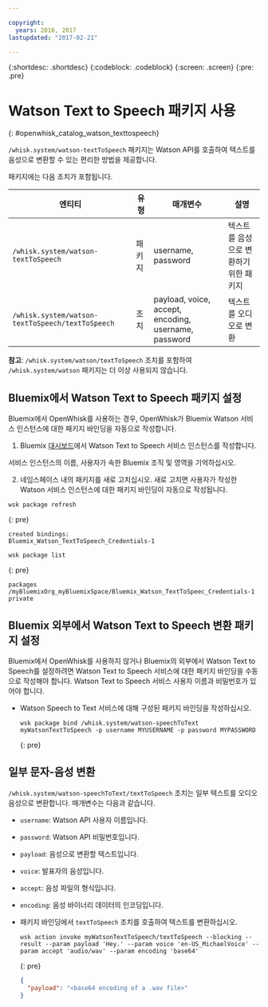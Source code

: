 ```yaml
---

copyright:
  years: 2016, 2017
lastupdated: "2017-02-21"

---
```


{:shortdesc: .shortdesc}
{:codeblock: .codeblock}
{:screen: .screen}
{:pre: .pre}

# Watson Text to Speech 패키지 사용
{: #openwhisk_catalog_watson_texttospeech}

`/whisk.system/watson-textToSpeech` 패키지는 Watson API를 호출하여 텍스트를 음성으로 변환할 수 있는 편리한 방법을 제공합니다.

패키지에는 다음 조치가 포함됩니다.

| 엔티티 | 유형 | 매개변수 | 설명 |
| --- | --- | --- | --- |
| `/whisk.system/watson-textToSpeech` | 패키지 | username, password | 텍스트를 음성으로 변환하기 위한 패키지 |
| `/whisk.system/watson-textToSpeech/textToSpeech` | 조치 | payload, voice, accept, encoding, username, password | 텍스트를 오디오로 변환 |

**참고**: `/whisk.system/watson/textToSpeech` 조치를 포함하여 `/whisk.system/watson` 패키지는 더 이상 사용되지 않습니다. 

## Bluemix에서 Watson Text to Speech 패키지 설정

Bluemix에서 OpenWhisk를 사용하는 경우, OpenWhisk가 Bluemix Watson 서비스 인스턴스에 대한 패키지 바인딩을 자동으로 작성합니다.

1. Bluemix [대시보드](http://console.ng.Bluemix.net)에서 Watson Text to Speech 서비스 인스턴스를 작성합니다.
  
  서비스 인스턴스의 이름, 사용자가 속한 Bluemix 조직 및 영역을 기억하십시오.
  
2. 네임스페이스 내의 패키지를 새로 고치십시오. 새로 고치면 사용자가 작성한 Watson 서비스 인스턴스에 대한 패키지 바인딩이 자동으로 작성됩니다.
  
  ```
  wsk package refresh
  ```
  {: pre}
  ```
  created bindings:
  Bluemix_Watson_TextToSpeech_Credentials-1
  ```
  ```
  wsk package list
  ```
  {: pre}
  ```
  packages
  /myBluemixOrg_myBluemixSpace/Bluemix_Watson_TextToSpeec_Credentials-1 private
  ```
  
  
## Bluemix 외부에서 Watson Text to Speech 변환 패키지 설정

Bluemix에서 OpenWhisk를 사용하지 않거나 Bluemix의 외부에서 Watson Text to Speech를 설정하려면 Watson Text to Speech 서비스에 대한 패키지 바인딩을 수동으로 작성해야 합니다. Watson Text to Speech 서비스 사용자 이름과 비밀번호가 있어야 합니다.

- Watson Speech to Text 서비스에 대해 구성된 패키지 바인딩을 작성하십시오. 
  
  ```
  wsk package bind /whisk.system/watson-speechToText myWatsonTextToSpeech -p username MYUSERNAME -p password MYPASSWORD
  ```
  {: pre}
  

## 일부 문자-음성 변환

`/whisk.system/watson-speechToText/textToSpeech` 조치는 일부 텍스트를 오디오 음성으로 변환합니다. 매개변수는 다음과 같습니다.

- `username`: Watson API 사용자 이름입니다. 
- `password`: Watson API 비밀번호입니다.
- `payload`: 음성으로 변환할 텍스트입니다. 
- `voice`: 발표자의 음성입니다. 
- `accept`: 음성 파일의 형식입니다. 
- `encoding`: 음성 바이너리 데이터의 인코딩입니다. 


- 패키지 바인딩에서 `textToSpeech` 조치를 호출하여 텍스트를 변환하십시오. 
  
  ```
  wsk action invoke myWatsonTextToSpeech/textToSpeech --blocking --result --param payload 'Hey.' --param voice 'en-US_MichaelVoice' --param accept 'audio/wav' --param encoding 'base64'
  ```
  {: pre}
  ```json
  {
    "payload": "<base64 encoding of a .wav file>"
  }
  ```
  
